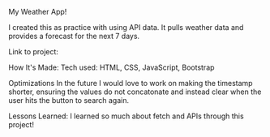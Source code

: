 My Weather App!


I created this as practice with using API data. It pulls weather data and provides a forecast for the next 7 days.

Link to project: 


How It's Made:
Tech used: HTML, CSS, JavaScript, Bootstrap



Optimizations
In the future I would love to work on making the timestamp shorter, ensuring the values do not concatonate and instead clear when the user hits the button to search again.

Lessons Learned:
I learned so much about fetch and APIs through this project!
